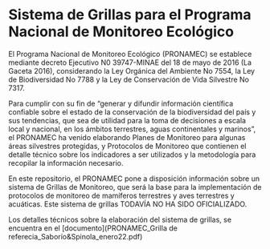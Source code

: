 # Sistema de Grillas para el Programa Nacional de Monitoreo Ecológico 

El Programa Nacional de Monitoreo Ecológico (PRONAMEC) se establece mediante decreto Ejecutivo N0 39747-MINAE del 18 de mayo de 2016 (La Gaceta 2016), considerando la Ley Orgánica del Ambiente No 7554, la Ley de Biodiversidad No 7788 y la Ley de Conservación de Vida Silvestre No 7317. 

Para cumplir con su fin de “generar y difundir información científica confiable sobre el estado de la conservación de la biodiversidad del país y sus tendencias, que sea de utilidad para la toma de decisiones a escala local y nacional, en los ámbitos terrestres, aguas continentales y marinos”, el PRONAMEC ha venido elaborando Planes de Monitoreo para algunas áreas silvestres protegidas, y Protocolos de Monitoreo que contienen el detalle técnico sobre los indicadores a ser utilizados y la metodología para recopilar la información necesario. 

En este repositorio, el PRONAMEC pone a disposición información sobre un sistema de Grillas de Monitoreo, que será la base para la implementación de protocolos de monitoreo de mamíferos terrestres y aves terrestres y acuáticas. Este sistema de grillas TODAVÍA NO HA SIDO OFICIALIZADO.

Los detalles técnicos sobre la elaboración del sistema de grillas, se encuentra en el [documento](PRONAMEC_Grilla de referecia_Saborío&Spinola_enero22.pdf)
